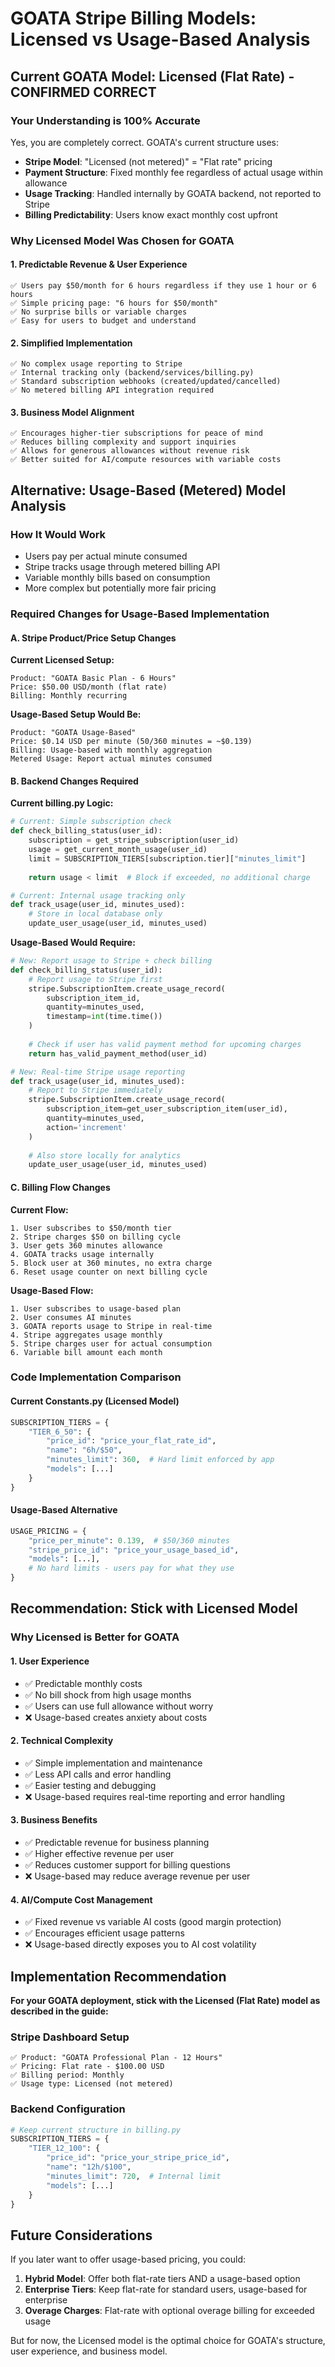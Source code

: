 # GOATA Stripe Billing Models: Licensed vs Usage-Based Analysis

## Current GOATA Model: Licensed (Flat Rate) - CONFIRMED CORRECT

### Your Understanding is 100% Accurate

Yes, you are completely correct. GOATA's current structure uses:
- **Stripe Model**: "Licensed (not metered)" = "Flat rate" pricing
- **Payment Structure**: Fixed monthly fee regardless of actual usage within allowance
- **Usage Tracking**: Handled internally by GOATA backend, not reported to Stripe
- **Billing Predictability**: Users know exact monthly cost upfront

### Why Licensed Model Was Chosen for GOATA

#### 1. **Predictable Revenue & User Experience**
```
✅ Users pay $50/month for 6 hours regardless if they use 1 hour or 6 hours
✅ Simple pricing page: "6 hours for $50/month"
✅ No surprise bills or variable charges
✅ Easy for users to budget and understand
```

#### 2. **Simplified Implementation**
```
✅ No complex usage reporting to Stripe
✅ Internal tracking only (backend/services/billing.py)
✅ Standard subscription webhooks (created/updated/cancelled)
✅ No metered billing API integration required
```

#### 3. **Business Model Alignment**
```
✅ Encourages higher-tier subscriptions for peace of mind
✅ Reduces billing complexity and support inquiries
✅ Allows for generous allowances without revenue risk
✅ Better suited for AI/compute resources with variable costs
```

## Alternative: Usage-Based (Metered) Model Analysis

### How It Would Work
- Users pay per actual minute consumed
- Stripe tracks usage through metered billing API
- Variable monthly bills based on consumption
- More complex but potentially more fair pricing

### Required Changes for Usage-Based Implementation

#### A. Stripe Product/Price Setup Changes

**Current Licensed Setup:**
```
Product: "GOATA Basic Plan - 6 Hours"
Price: $50.00 USD/month (flat rate)
Billing: Monthly recurring
```

**Usage-Based Setup Would Be:**
```
Product: "GOATA Usage-Based"
Price: $0.14 USD per minute (50/360 minutes = ~$0.139)
Billing: Usage-based with monthly aggregation
Metered Usage: Report actual minutes consumed
```

#### B. Backend Changes Required

**Current billing.py Logic:**
```python
# Current: Simple subscription check
def check_billing_status(user_id):
    subscription = get_stripe_subscription(user_id)
    usage = get_current_month_usage(user_id)
    limit = SUBSCRIPTION_TIERS[subscription.tier]["minutes_limit"]
    
    return usage < limit  # Block if exceeded, no additional charge

# Current: Internal usage tracking only
def track_usage(user_id, minutes_used):
    # Store in local database only
    update_user_usage(user_id, minutes_used)
```

**Usage-Based Would Require:**
```python
# New: Report usage to Stripe + check billing
def check_billing_status(user_id):
    # Report usage to Stripe first
    stripe.SubscriptionItem.create_usage_record(
        subscription_item_id,
        quantity=minutes_used,
        timestamp=int(time.time())
    )
    
    # Check if user has valid payment method for upcoming charges
    return has_valid_payment_method(user_id)

# New: Real-time Stripe usage reporting
def track_usage(user_id, minutes_used):
    # Report to Stripe immediately
    stripe.SubscriptionItem.create_usage_record(
        subscription_item=get_user_subscription_item(user_id),
        quantity=minutes_used,
        action='increment'
    )
    
    # Also store locally for analytics
    update_user_usage(user_id, minutes_used)
```

#### C. Billing Flow Changes

**Current Flow:**
```
1. User subscribes to $50/month tier
2. Stripe charges $50 on billing cycle
3. User gets 360 minutes allowance
4. GOATA tracks usage internally
5. Block user at 360 minutes, no extra charge
6. Reset usage counter on next billing cycle
```

**Usage-Based Flow:**
```
1. User subscribes to usage-based plan
2. User consumes AI minutes
3. GOATA reports usage to Stripe in real-time
4. Stripe aggregates usage monthly
5. Stripe charges user for actual consumption
6. Variable bill amount each month
```

### Code Implementation Comparison

#### Current Constants.py (Licensed Model)
```python
SUBSCRIPTION_TIERS = {
    "TIER_6_50": {
        "price_id": "price_your_flat_rate_id",
        "name": "6h/$50",
        "minutes_limit": 360,  # Hard limit enforced by app
        "models": [...]
    }
}
```

#### Usage-Based Alternative
```python
USAGE_PRICING = {
    "price_per_minute": 0.139,  # $50/360 minutes
    "stripe_price_id": "price_your_usage_based_id",
    "models": [...],
    # No hard limits - users pay for what they use
}
```

## Recommendation: Stick with Licensed Model

### Why Licensed is Better for GOATA

#### 1. **User Experience**
- ✅ Predictable monthly costs
- ✅ No bill shock from high usage months
- ✅ Users can use full allowance without worry
- ❌ Usage-based creates anxiety about costs

#### 2. **Technical Complexity**
- ✅ Simple implementation and maintenance
- ✅ Less API calls and error handling
- ✅ Easier testing and debugging
- ❌ Usage-based requires real-time reporting and error handling

#### 3. **Business Benefits**
- ✅ Predictable revenue for business planning
- ✅ Higher effective revenue per user
- ✅ Reduces customer support for billing questions
- ❌ Usage-based may reduce average revenue per user

#### 4. **AI/Compute Cost Management**
- ✅ Fixed revenue vs variable AI costs (good margin protection)
- ✅ Encourages efficient usage patterns
- ❌ Usage-based directly exposes you to AI cost volatility

## Implementation Recommendation

**For your GOATA deployment, stick with the Licensed (Flat Rate) model as described in the guide:**

### Stripe Dashboard Setup
```
✅ Product: "GOATA Professional Plan - 12 Hours"
✅ Pricing: Flat rate - $100.00 USD
✅ Billing period: Monthly
✅ Usage type: Licensed (not metered)
```

### Backend Configuration
```python
# Keep current structure in billing.py
SUBSCRIPTION_TIERS = {
    "TIER_12_100": {
        "price_id": "price_your_stripe_price_id",
        "name": "12h/$100", 
        "minutes_limit": 720,  # Internal limit
        "models": [...]
    }
}
```

## Future Considerations

If you later want to offer usage-based pricing, you could:

1. **Hybrid Model**: Offer both flat-rate tiers AND a usage-based option
2. **Enterprise Tiers**: Keep flat-rate for standard users, usage-based for enterprise
3. **Overage Charges**: Flat-rate with optional overage billing for exceeded usage

But for now, the Licensed model is the optimal choice for GOATA's structure, user experience, and business model.